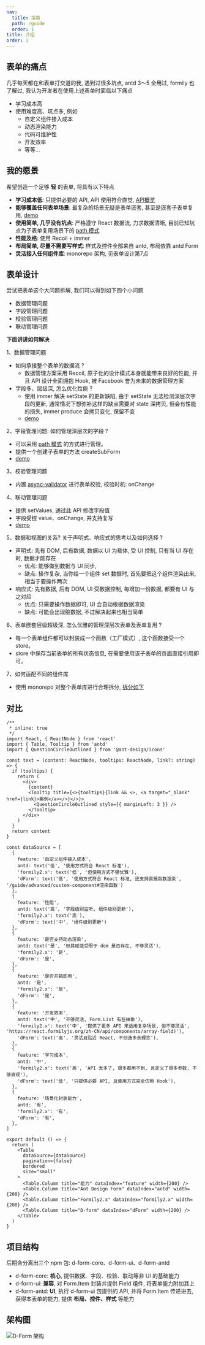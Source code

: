 ```yaml
---
nav:
  title: 指南
  path: /guide
  order: 1
title: 介绍
order: 1
---
```


## 表单的痛点
几乎每天都在和表单打交道的我, 遇到过很多坑点, antd 3～5 全用过, formily 也了解过, 我认为开发者在使用上述表单时面临以下痛点

- 学习成本高
- 使用难度高、坑点多, 例如
  - 自定义组件接入成本
  - 动态渲染能力
  - 代码可维护性
  - 开发效率
  - 等等...

## 我的愿景
希望创造一个足够 __轻__ 的表单, 将具有以下特点

- __学习成本低__: 只提供必要的 API, API 使用符合直觉, [API概览](/guide/api/api#api-概览)
- __能够覆盖任何表单场景__: 最复杂的场景无疑是表单嵌套, 甚至是嵌套子表单复用, [demo](/guide/advanced/nesting-form#进阶-嵌套表单)
- __使用简单, 几乎没有坑点__: 严格遵守 React 数据流, 力求数据清晰, 目前已知坑点为子表单复用场景下的 [path 模式](https://www.lodashjs.com/docs/lodash.get)
- __性能及格__: 使用 Recoil + immer
- __布局简单, 尽量不需要写样式__: 样式及控件全部来自 antd, 布局依靠 antd Form
- __灵活接入任何组件库__: monorepo 架构, 见表单设计第7点

## 表单设计

尝试把表单这个大问题拆解, 我们可以得到如下四个小问题
- 数据管理问题
- 字段管理问题
- 校验管理问题
- 联动管理问题

__下面讲讲如何解决__

1、数据管理问题
- 如何承接整个表单的数据流 ?
  - 数据管理方案采用 Recoil, 原子化的设计模式本身就能带来良好的性能, 并且 API 设计全面拥抱 Hook, 被 Facebook 誉为未来的数据管理方案
- 字段多、层级深, 怎么优化性能 ?
  - 使用 immer 解决 setState 的更新缺陷, 由于 setState 无法检测深层次字段的更新, 通常情况下想弥补这样的缺点需要对 state 深拷贝, 但会有性能的损失, immer produce 会拷贝变化, 保留不变
  -  [demo](/guide/basic/use-values#%E5%9F%BA%E4%BA%8E-immer-%E8%83%BD%E6%9C%89%E6%95%88%E6%94%B9%E5%96%84-react-setstate-%E7%9A%84%E7%83%A6%E6%81%BC)

2、字段管理问题: 如何管理深层次的字段 ?
- 可以采用 [path 模式](https://www.lodashjs.com/docs/lodash.get) 的方式进行管理。
- 提供一个创建子表单的方法 createSubForm
- [demo](/guide/advanced/nesting-form#%E5%AD%90%E8%A1%A8%E5%8D%95%E5%B5%8C%E5%A5%97%E5%A4%8D%E7%94%A8)

3、校验管理问题
- 内置 [async-validator](https://github.com/yiminghe/async-validator) 进行表单校验, 校验时机: onChange

4、联动管理问题
- 提供 setValues, 通过此 API 修改字段值
- 字段受控 value、onChange, 并支持复写
- [demo](/guide/advanced/field-change#自定义-field-组件的-value-值和-onchange-回调)

5、数据和视图的关系? 关于声明式、响应式的思考以及如何选择 ?
- 声明式: 先有 DOM, 后有数据, 数据以 UI 为载体, 受 UI 控制, 只有当 UI 存在时, 数据才能存在
  - 优点: 能够做到数据与 UI 同步,
  - 缺点: 操作复杂, 当你给一个组件 set 数据时, 首先要把这个组件渲染出来, 相当于要操作两次
- 响应式: 先有数据, 后有 DOM, UI 受数据控制, 每增加一份数据, 都要有 UI 与之对应
  - 优点: 只需要操作数据即可, UI 会自动根据数据渲染
  - 缺点: 可能会出现脏数据, 不过解决起来也相当简单

6、表单嵌套层级超级深, 怎么优雅的管理深层次表单及表单复用 ?
- 每一个表单组件都可以封装成一个函数（工厂模式）, 这个函数接受一个 store。
- store 中保存当前表单的所有状态信息, 在需要使用该子表单的页面直接引用即可。

7、如何适配不同的组件库
- 使用 monorepo 对整个表单库进行合理拆分, [拆分如下](/guide#项目结构)


## 对比

```tsx
/**
 * inline: true
 */
import React, { ReactNode } from 'react'
import { Table, Tooltip } from 'antd'
import { QuestionCircleOutlined } from '@ant-design/icons'

const text = (content: ReactNode, tooltips: ReactNode, link?: string) => {
  if (tooltips) {
    return (
      <div>
        {content}
        <Tooltip title={<>{tooltips}{link && <>, <a target="_blank" href={link}>案例</a></>}</>}>
          <QuestionCircleOutlined style={{ marginLeft: 3 }} />
        </Tooltip>
      </div>
    )
  }
  return content
}

const dataSource = [
  {
    feature: '自定义组件接入成本',
    antd: text('低', '使用方式符合 React 标准'),
    'formily2.x': text('低', '但使用方式不够优雅'),
    'dForm': text('低', '使用方式符合 React 标准, 还支持直接函数渲染', '/guide/advanced/custom-component#渲染函数')
  },
  {
    feature: '性能',
    antd: text('高', '字段级别监听, 组件级别更新'),
    'formily2.x': text('高'),
    'dForm': text('中', '组件级别更新')
  },
  {
    feature: '是否支持动态渲染',
    antd: text('是', '但其赋值受限于 dom 是否存在, 不够灵活'),
    'formily2.x': '是',
    'dForm': '是',
  },
  {
    feature: '是否开箱即用',
    antd: '是',
    'formily2.x': '是',
    'dForm': '是',
  },
  {
    feature: '开发效率',
    antd: text('中', '不够灵活, Form.List 有些抽象'),
    'formily2.x': text('中', '提供了更多 API 来适用复杂场景, 但不够灵活', 'https://react.formilyjs.org/zh-CN/api/components/array-field)'),
    'dForm': text('高', '灵活且贴近 React, 不创造多余理念'),
  },
  {
    feature: '学习成本',
    antd: '中',
    'formily2.x': text('高', 'API 太多了, 很多都用不到, 且定义了很多参数, 不够直观'),
    'dForm': text('低', '只提供必要 API, 且使用方式完全仿照 Hook'),
  },
  {
    feature: '场景化封装能力',
    antd: '有',
    'formily2.x': '有',
    'dForm': '有',
  },
]

export default () => {
  return (
    <Table
      dataSource={dataSource}
      pagination={false}
      bordered
      size="small"
    >
      <Table.Column title="能力" dataIndex="feature" width={200} />
      <Table.Column title="Ant Design Form" dataIndex="antd" width={200} />
      <Table.Column title="Formily2.x" dataIndex="formily2.x" width={200} />
      <Table.Column title="D-form" dataIndex="dForm" width={200} />
    </Table>
  )
}
```

## 项目结构
后期会分离出三个 npm 包: d-form-core、d-form-ui、d-form-antd
- d-form-core: __核心__, 提供数据、字段、校验、联动等非 UI 的基础能力
- d-form-ui: __兼容__, 对 Form.Item 封装并提供 Field 组件, 将表单能力附加其上
- d-form-antd: __UI__, 执行 d-form-ui 包提供的 API, 并将 Form.Item 传递进去, 获得本表单的能力, 提供 __布局、控件、样式__ 等能力

## 架构图
![D-Form 架构](https://form-1305245006.cos-website.ap-shanghai.myqcloud.com/architectureDiagram.png)
